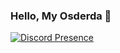 ### Hello, My Osderda 👋


[![Discord Presence](https://lanyard-profile-readme.vercel.app/api/537084058774011905)](https://discord.com/users/537084058774011905)  
